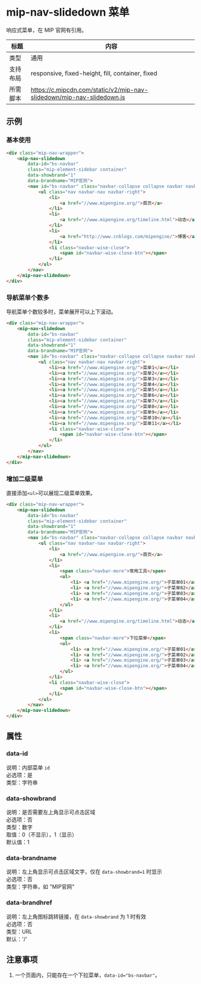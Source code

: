 # mip-nav-slidedown 菜单

响应式菜单，在 MIP 官网有引用。

标题|内容
----|----
类型|通用
支持布局|responsive, fixed-height, fill, container, fixed
所需脚本|https://c.mipcdn.com/static/v2/mip-nav-slidedown/mip-nav-slidedown.js

## 示例
### 基本使用
```html
<div class="mip-nav-wrapper">
    <mip-nav-slidedown
        data-id="bs-navbar"
        class="mip-element-sidebar container"
        data-showbrand="1"
        data-brandname="MIP官网">
        <nav id="bs-navbar" class="navbar-collapse collapse navbar navbar-static-top">
            <ul class="nav navbar-nav navbar-right">
                <li>
                    <a href="//www.mipengine.org/">首页</a>
                </li>
                <li>
                    <a href="//www.mipengine.org/timeline.html">动态</a>
                </li>
                <li>
                    <a href="http://www.cnblogs.com/mipengine/">博客</a>
                </li>
                <li class="navbar-wise-close">
                    <span id="navbar-wise-close-btn"></span>
                </li>
            </ul>
        </nav>
    </mip-nav-slidedown>
</div>
```

### 导航菜单个数多
导航菜单个数较多时，菜单展开可以上下滚动。
```html
<div class="mip-nav-wrapper">
    <mip-nav-slidedown
        data-id="bs-navbar"
        class="mip-element-sidebar container"
        data-showbrand="1"
        data-brandname="MIP官网">
        <nav id="bs-navbar" class="navbar-collapse collapse navbar navbar-static-top">
            <ul class="nav navbar-nav navbar-right">
                <li><a href="//www.mipengine.org/">菜单1</a></li>
                <li><a href="//www.mipengine.org/">菜单2</a></li>
                <li><a href="//www.mipengine.org/">菜单3</a></li>
                <li><a href="//www.mipengine.org/">菜单4</a></li>
                <li><a href="//www.mipengine.org/">菜单5</a></li>
                <li><a href="//www.mipengine.org/">菜单6</a></li>
                <li><a href="//www.mipengine.org/">菜单7</a></li>
                <li><a href="//www.mipengine.org/">菜单8</a></li>
                <li><a href="//www.mipengine.org/">菜单9</a></li>
                <li><a href="//www.mipengine.org/">菜单10</a></li>
                <li><a href="//www.mipengine.org/">菜单11</a></li>
                <li class="navbar-wise-close">
                    <span id="navbar-wise-close-btn"></span>
                </li>
            </ul>
        </nav>
    </mip-nav-slidedown>
</div>
```

### 增加二级菜单
直接添加`<ul>`可以展现二级菜单效果。
```html
<div class="mip-nav-wrapper">
    <mip-nav-slidedown 
        data-id="bs-navbar"
        class="mip-element-sidebar container"
        data-showbrand="1"
        data-brandname="MIP官网">
        <nav id="bs-navbar" class="navbar-collapse collapse navbar navbar-static-top">
            <ul class="nav navbar-nav navbar-right">
                <li>
                    <a href="//www.mipengine.org/">首页</a>
                </li>
                <li>
                    <span class="navbar-more">常用工具</span>
                    <ul>
                        <li> <a href="//www.mipengine.org/">子菜单01</a> </li>
                        <li> <a href="//www.mipengine.org/">子菜单02</a> </li>
                        <li> <a href="//www.mipengine.org/">子菜单03</a> </li>
                        <li> <a href="//www.mipengine.org/">子菜单04</a> </li>
                    </ul>
                </li>
                <li>
                    <a href="//www.mipengine.org/timeline.html">动态</a>
                </li>
                <li>
                    <span class="navbar-more">下拉菜单</span>
                    <ul>
                        <li> <a href="//www.mipengine.org/">子菜单01</a> </li>
                        <li> <a href="//www.mipengine.org/">子菜单02</a> </li>
                        <li> <a href="//www.mipengine.org/">子菜单03</a> </li>
                        <li> <a href="//www.mipengine.org/">子菜单04</a> </li>
                    </ul>
                </li>
                <li class="navbar-wise-close">
                    <span id="navbar-wise-close-btn"></span>
                </li>
            </ul>
        </nav>
    </mip-nav-slidedown>
</div>
```

## 属性

### data-id  
说明：内部菜单 `id`  
必选项：是  
类型：字符串  

### data-showbrand  
说明：是否需要左上角显示可点击区域  
必选项：否  
类型：数字  
取值：0（不显示），1（显示）  
默认值：1

### data-brandname  
说明：左上角显示可点击区域文字，仅在 `data-showbrand=1` 时显示  
必选项：否  
类型：字符串，如 "MIP官网"  

### data-brandhref  
说明：左上角图标跳转链接，在 `data-showbrand` 为 1 时有效  
必选项：否  
类型：URL  
默认：'/'

## 注意事项
1. 一个页面内，只能存在一个下拉菜单，`data-id="bs-navbar"`。
